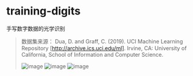 # training-digits
手写数字数据的光学识别
> 数据集来源： Dua, D. and Graff, C. (2019). UCI Machine Learning Repository [http://archive.ics.uci.edu/ml]. Irvine, CA: University of California, School of Information and Computer Science.
> 
>![image](https://user-images.githubusercontent.com/64878693/118381226-50bf0400-b61b-11eb-897b-48dbfe288b76.png)
![image](https://user-images.githubusercontent.com/64878693/118381238-7d731b80-b61b-11eb-9ae9-ab57e04b9f14.png)
![image](https://user-images.githubusercontent.com/64878693/118381255-a85d6f80-b61b-11eb-83f5-e87df8612466.png)
